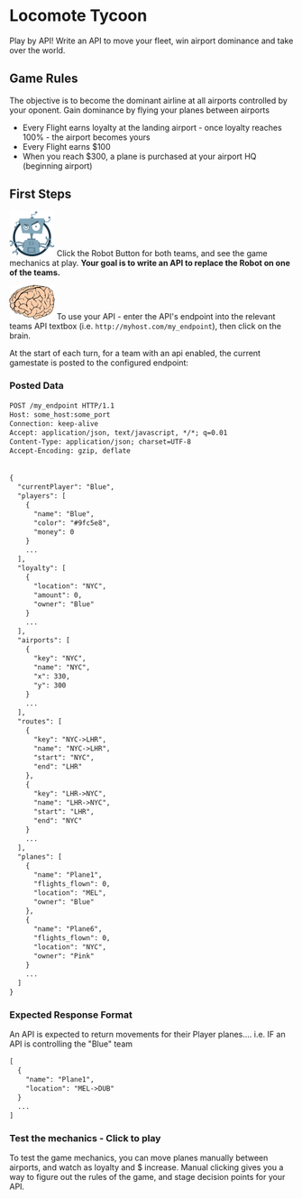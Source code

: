 Locomote Tycoon
===============

Play by API! Write an API to move your fleet, win airport dominance and take over the world.

## Game Rules

The objective is to become the dominant airline at all airports controlled by your oponent. Gain dominance by flying your planes between airports

* Every Flight earns loyalty at the landing airport - once loyalty reaches 100% - the airport becomes yours
* Every Flight earns $100
* When you reach $300, a plane is purchased at your airport HQ (beginning airport)


## First Steps

![LocoBot](/public/images/loco-bot.png)
Click the Robot Button for both teams, and see the game mechanics at play. **Your goal is to write an API to replace the Robot on one of the teams.**

![LocoBot](/public/images/brain.png)
To use your API - enter the API's endpoint into the relevant teams API textbox (i.e. `http://myhost.com/my_endpoint`), then click on the brain.

At the start of each turn, for a team with an api enabled, the current gamestate is posted to the configured endpoint:

### Posted Data

```
POST /my_endpoint HTTP/1.1
Host: some_host:some_port
Connection: keep-alive
Accept: application/json, text/javascript, */*; q=0.01
Content-Type: application/json; charset=UTF-8
Accept-Encoding: gzip, deflate


{
  "currentPlayer": "Blue",
  "players": [
    {
      "name": "Blue",
      "color": "#9fc5e8",
      "money": 0
    }
    ...
  ],
  "loyalty": [
    {
      "location": "NYC",
      "amount": 0,
      "owner": "Blue"
    }
    ...
  ],
  "airports": [
    {
      "key": "NYC",
      "name": "NYC",
      "x": 330,
      "y": 300
    }
    ...
  ],
  "routes": [
    {
      "key": "NYC->LHR",
      "name": "NYC->LHR",
      "start": "NYC",
      "end": "LHR"
    },
    {
      "key": "LHR->NYC",
      "name": "LHR->NYC",
      "start": "LHR",
      "end": "NYC"
    }
    ...
  ],
  "planes": [
    {
      "name": "Plane1",
      "flights_flown": 0,
      "location": "MEL",
      "owner": "Blue"
    },
    {
      "name": "Plane6",
      "flights_flown": 0,
      "location": "NYC",
      "owner": "Pink"
    }
    ...
  ]
}
```


### Expected Response Format

An API is expected to return movements for their Player planes.... i.e. IF an API
is controlling the "Blue" team

```
[
  {
    "name": "Plane1",
    "location": "MEL->DUB"
  }
  ...
]
```

### Test the mechanics - Click to play

To test the game mechanics, you can move planes manually between airports, and watch as loyalty and $ increase. Manual clicking gives you a way to figure out the rules of the game, and stage decision points for your API.

